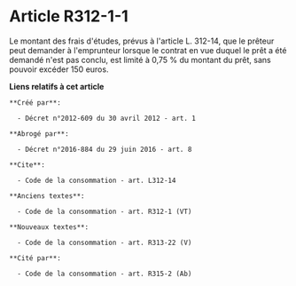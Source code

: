 # Article R312-1-1

Le montant des frais d'études, prévus à l'article L. 312-14, que le prêteur peut demander à l'emprunteur lorsque le contrat
en vue duquel le prêt a été demandé n'est pas conclu, est limité à 0,75 % du montant du prêt, sans pouvoir excéder 150 euros.

**Liens relatifs à cet article**

	**Créé par**:

	  - Décret n°2012-609 du 30 avril 2012 - art. 1

	**Abrogé par**:

	  - Décret n°2016-884 du 29 juin 2016 - art. 8

	**Cite**:

	  - Code de la consommation - art. L312-14

	**Anciens textes**:

	  - Code de la consommation - art. R312-1 (VT)

	**Nouveaux textes**:

	  - Code de la consommation - art. R313-22 (V)

	**Cité par**:

	  - Code de la consommation - art. R315-2 (Ab)
